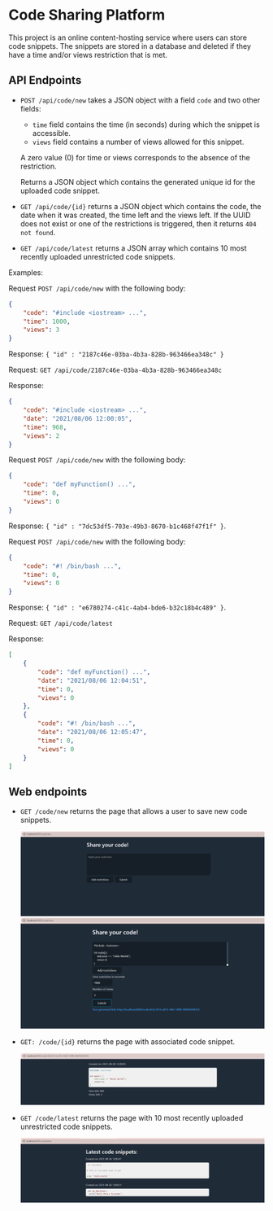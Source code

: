 <h1>Code Sharing Platform</h1>

This project is an online content-hosting service where users can store code snippets. The snippets are stored in a database and deleted if they have a time and/or views restriction that is met.

<h2>API Endpoints</h2>

- `POST /api/code/new`  takes a JSON object with a field `code` and two other fields:

  -  `time` field contains the time (in seconds) during which the snippet is accessible.
  -  `views` field contains a number of views allowed for this snippet.

  A zero value (0) for time or views corresponds to the absence of the restriction.

  Returns a JSON object which contains the generated unique id for the uploaded code snippet.

- `GET /api/code/{id}` returns a JSON object which contains the code, the date when it was created, the time left and the views left. If the UUID does not exist or one of the restrictions is triggered, then it returns `404 not found`.

- `GET /api/code/latest` returns a JSON array which contains 10 most recently uploaded unrestricted code snippets.

Examples:

Request `POST /api/code/new` with the following body:

```json
{
    "code": "#include <iostream> ...",
    "time": 1000,
    "views": 3
}
```

Response: `{ "id" : "2187c46e-03ba-4b3a-828b-963466ea348c" }`

Request: `GET /api/code/2187c46e-03ba-4b3a-828b-963466ea348c`

Response:

```json
{
    "code": "#include <iostream> ...",
    "date": "2021/08/06 12:00:05",
    "time": 968,
    "views": 2
}
```

Request `POST /api/code/new` with the following body:

```json
{
    "code": "def myFunction() ...",
    "time": 0,
    "views": 0
}
```

Response: `{ "id" : "7dc53df5-703e-49b3-8670-b1c468f47f1f" }`.

Request `POST /api/code/new` with the following body:

```json
{
    "code": "#! /bin/bash ...",
    "time": 0,
    "views": 0
}
```

Response: `{ "id" : "e6780274-c41c-4ab4-bde6-b32c18b4c489" }`.

Request: `GET /api/code/latest`

Response:

```json
[
    {
        "code": "def myFunction() ...",
        "date": "2021/08/06 12:04:51",
        "time": 0,
        "views": 0
    },
    {
        "code": "#! /bin/bash ...",
        "date": "2021/08/06 12:05:47",
        "time": 0,
        "views": 0
    }
]
```

<h2>Web endpoints</h2>

- `GET /code/new` returns the page that allows a user to save new code snippets.

  <img src="/images/new1.png">

  <img src="/images/new2.png">

- `GET: /code/{id}` returns the page with associated code snippet.

  <img src="/images/id1.png">

- `GET /code/latest` returns the page with 10 most recently uploaded unrestricted code snippets.

  <img src="/images/latest1.png">

